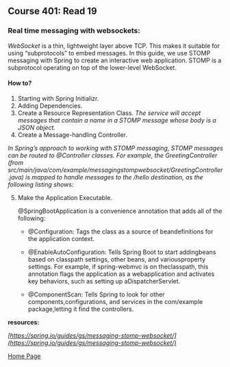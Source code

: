## **Course 401: Read 19**


### **Real time messaging with websockets:**
*WebSocket* is a thin, lightweight layer above TCP. This makes it suitable for using “subprotocols” to embed messages. In this guide, we use STOMP messaging with Spring to create an interactive web application. STOMP is a subprotocol operating on top of the lower-level WebSocket.

#### How to?
1. Starting with Spring Initializr.
2. Adding Dependencies.
3. Create a Resource Representation Class. *The service will accept messages that contain a name in a STOMP message whose body is a JSON object.*
4. Create a Message-handling Controller.

*In Spring’s approach to working with STOMP messaging, STOMP messages can be routed to @Controller classes. For example, the GreetingController (from src/main/java/com/example/messagingstompwebsocket/GreetingController.java) is mapped to handle messages to the /hello destination, as the following listing shows:*

5. Make the Application Executable.

    @SpringBootApplication is a convenience annotation that adds all of the following:
   + @Configuration: Tags the class as a source of beandefinitions for the application context.

   + @EnableAutoConfiguration: Tells Spring Boot to start addingbeans based on classpath settings, other beans, and variousproperty settings. For example, if spring-webmvc is on theclasspath, this annotation flags the application as a webapplication and activates key behaviors, such as setting up aDispatcherServlet.

   + @ComponentScan: Tells Spring to look for other components,configurations, and services in the com/example package,letting it find the controllers.




**resources:** 

*[https://spring.io/guides/gs/messaging-stomp-websocket/](https://spring.io/guides/gs/messaging-stomp-websocket/)*




[Home Page](../README.md)
